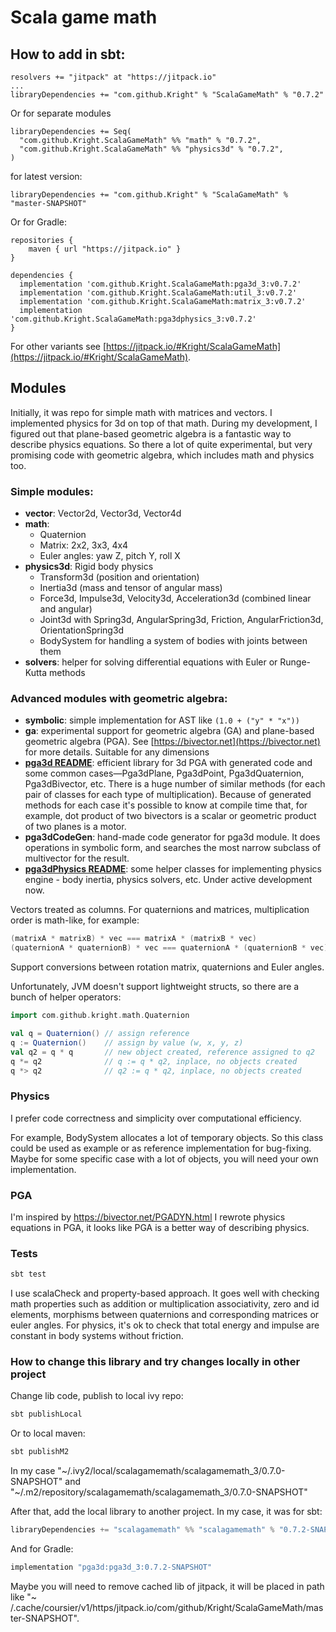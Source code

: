 # Scala game math

## How to add in sbt:

```
resolvers += "jitpack" at "https://jitpack.io"
...
libraryDependencies += "com.github.Kright" % "ScalaGameMath" % "0.7.2"
```

Or for separate modules

```
libraryDependencies += Seq(
  "com.github.Kright.ScalaGameMath" %% "math" % "0.7.2",
  "com.github.Kright.ScalaGameMath" %% "physics3d" % "0.7.2",
)
```

for latest version:

```
libraryDependencies += "com.github.Kright" % "ScalaGameMath" % "master-SNAPSHOT"
```

Or for Gradle:

```
repositories {
    maven { url "https://jitpack.io" }
}

dependencies {
  implementation 'com.github.Kright.ScalaGameMath:pga3d_3:v0.7.2'
  implementation 'com.github.Kright.ScalaGameMath:util_3:v0.7.2'
  implementation 'com.github.Kright.ScalaGameMath:matrix_3:v0.7.2'
  implementation 'com.github.Kright.ScalaGameMath:pga3dphysics_3:v0.7.2'
}
```

For other variants see [https://jitpack.io/#Kright/ScalaGameMath](https://jitpack.io/#Kright/ScalaGameMath).

## Modules

Initially, it was repo for simple math with matrices and vectors. I implemented physics for 3d on top of that math. During my development, I figured out that plane-based geometric algebra is a fantastic way to describe physics
equations. So there a lot of quite experimental, but very promising code with geometric algebra, which includes math and physics
too.

### Simple modules:

* **vector**: Vector2d, Vector3d, Vector4d
* **math**:
    * Quaternion
    * Matrix: 2x2, 3x3, 4x4
    * Euler angles: yaw Z, pitch Y, roll X
* **physics3d**: Rigid body physics
    * Transform3d (position and orientation)
    * Inertia3d (mass and tensor of angular mass)
    * Force3d, Impulse3d, Velocity3d, Acceleration3d (combined linear and angular)
    * Joint3d with Spring3d, AngularSpring3d, Friction, AngularFriction3d, OrientationSpring3d
    * BodySystem for handling a system of bodies with joints between them
* **solvers**: helper for solving differential equations with Euler or Runge-Kutta methods

### Advanced modules with geometric algebra:

* **symbolic**: simple implementation for AST like `(1.0 + ("y" * "x"))`
* **ga**: experimental support for geometric algebra (GA) and plane-based geometric algebra (PGA).
  See [https://bivector.net](https://bivector.net) for more details. Suitable for any dimensions
* [**pga3d README**](pga3d/README.md): efficient library for 3d PGA with generated code and some common cases—Pga3dPlane, Pga3dPoint,
  Pga3dQuaternion, Pga3dBivector, etc.
  There is a huge number of similar methods (for each pair of classes for each type of multiplication). Because of
  generated methods for each case it's possible to know at compile time that, for example, dot product of two bivectors
  is a scalar or geometric product of two planes is a motor.
* **pga3dCodeGen**: hand-made code generator for pga3d module. It does operations in symbolic form, and searches the
  most narrow subclass of multivector for the result.
* [**pga3dPhysics README**](pga3dPhysics/README.md): some helper classes for implementing physics engine - body inertia, physics solvers, etc. Under active development now.

Vectors treated as columns. For quaternions and matrices, multiplication order is math-like, for example:

```scala
(matrixA * matrixB) * vec === matrixA * (matrixB * vec)
(quaternionA * quaternionB) * vec === quaternionA * (quaternionB * vec)
```

Support conversions between rotation matrix, quaternions and Euler angles.

Unfortunately, JVM doesn't support lightweight structs, so there are a bunch of helper operators:

```scala 
import com.github.kright.math.Quaternion

val q = Quaternion() // assign reference
q := Quaternion()    // assign by value (w, x, y, z)
val q2 = q * q       // new object created, reference assigned to q2
q *= q2              // q := q * q2, inplace, no objects created
q *> q2              // q2 := q * q2, inplace, no objects created
```

### Physics

I prefer code correctness and simplicity over computational efficiency.

For example, BodySystem allocates a lot of temporary objects.
So this class could be used as example or as reference implementation for bug-fixing.
Maybe for some specific case with a lot of objects, you will need your own implementation.

### PGA

I'm inspired by https://bivector.net/PGADYN.html
I rewrote physics equations in PGA, it looks like PGA is a better way of describing physics.

### Tests

```bash
sbt test
```

I use scalaCheck and property-based approach. It goes well with checking math properties such as addition or
multiplication associativity, zero and id elements, morphisms between quaternions and corresponding matrices or euler
angles.
For physics, it's ok to check that total energy and impulse are constant in body systems without friction.

### How to change this library and try changes locally in other project

Change lib code, publish to local ivy repo:

```bash
sbt publishLocal
```

Or to local maven:

```bash
sbt publishM2
```

In my case "~/.ivy2/local/scalagamemath/scalagamemath_3/0.7.0-SNAPSHOT" 
and "~/.m2/repository/scalagamemath/scalagamemath_3/0.7.0-SNAPSHOT"

After that, add the local library to another project. In my case, it was for sbt:

```scala
libraryDependencies += "scalagamemath" %% "scalagamemath" % "0.7.2-SNAPSHOT"
```

And for Gradle:

```groovy
implementation "pga3d:pga3d_3:0.7.2-SNAPSHOT"
```

Maybe you will need to remove cached lib of jitpack, it will be placed in path like "~
/.cache/coursier/v1/https/jitpack.io/com/github/Kright/ScalaGameMath/master-SNAPSHOT".
